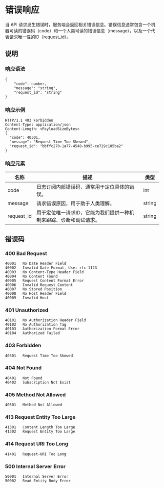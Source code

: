 # 错误响应


当 API 请求发生错误时，服务端会返回相关错误信息。错误信息通常包含一个机器可读的错误码（code）和一个人类可读的错误信息（message），以及一个代表请求唯一性的ID（request_id）。

## 说明

### 响应语法

	{
		"code": number,
		"message": "string",
		"request_id": "string"
	}

### 响应示例

    HTTP/1.1 403 Forbidden
    Content-Type: application/json
    Content-Length: <PayloadSizeBytes>
    {
      "code": 40301,
      "message": "Request Time Too Skewed",
      "request_id": "bbffc270-1a77-4548-b995-ce729c105ba2"
    }
    
### 响应元素

|    名称    |                                描述                                |  类型  |
|------------|--------------------------------------------------------------------|--------|
| code       | 日志订阅内部错误码，通常用于定位具体的错误。                       | int    |
| message    | 请求错误原因，用于助于人类理解。                                   | string |
| request_id | 用于定位唯一请求ID，它能为我们提供一种机制来跟踪、诊断和调试请求。 | string |

## 错误码

### 400 Bad Request

	40001	No Date Header Field
	40002	Invalid Date Format, Use: rfc-1123
	40003	No Content-Type Header Field
	40004	No Content Found
	40005	Request Content Format Error
	40006	Invalid Request Content
	40007	No Stored Position
	40008	No Host Header Field
	40009	Invalid Host

### 401 Unauthorized

	40101	No Authorization Header Field
	40102	No Authorization Tag
	40103	Authorization Format Error
	40104	Authorized Failed

### 403 Forbidden

	40301	Request Time Too Skewed

### 404 Not Found

	40401	Not Found
	40402	Subscription Not Exist

### 405 Method Not Allowed

	40501	Method Not Allowed

### 413 Request Entity Too Large

	41301	Content Length Too Large
	41302	Request Entity Too Large

### 414 Request URI Too Long

	41401	Request-URI Too Long

### 500 Internal Server Error

	50001	Internal Server Error
	50002	Read Entity Body Error
